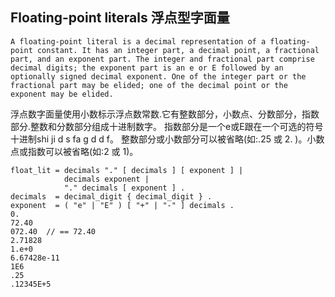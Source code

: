 ## Floating-point literals 浮点型字面量

```
A floating-point literal is a decimal representation of a floating-point constant. It has an integer part, a decimal point, a fractional part, and an exponent part. The integer and fractional part comprise decimal digits; the exponent part is an e or E followed by an optionally signed decimal exponent. One of the integer part or the fractional part may be elided; one of the decimal point or the exponent may be elided.
```

浮点数字面量使用小数标示浮点数常数.它有整数部分，小数点、分数部分，指数部分.整数和分数部分组成十进制数字。
指数部分是一个e或E跟在一个可选的符号十进制shi ji d s fa g d d f。
整数部分或小数部分可以被省略(如:.25 或 2. )。小数点或指数可以被省略(如:2 或 1)。


```
float_lit = decimals "." [ decimals ] [ exponent ] |
            decimals exponent |
            "." decimals [ exponent ] .
decimals  = decimal_digit { decimal_digit } .
exponent  = ( "e" | "E" ) [ "+" | "-" ] decimals .
0.
72.40
072.40  // == 72.40
2.71828
1.e+0
6.67428e-11
1E6
.25
.12345E+5
```
